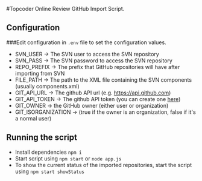 ﻿#Topcoder Online Review GitHub Import Script.

## Configuration
###Edit configuration in `.env` file to set the configuration values.
- SVN_USER -> The SVN user to access the SVN repository
- SVN_PASS -> The SVN password to access the SVN repository
- REPO_PREFIX -> The prefix that GitHub repositories will have after importing from SVN
- FILE_PATH -> The path to the XML file containing the SVN components (usually components.xml)
- GIT_API_URL -> The github API url (e.g. https://api.github.com)
- GIT_API_TOKEN -> The github API token (you can create one [here](https://github.com/settings/tokens))
- GIT_OWNER -> the GitHub owner (either user or organization)
- GIT_ISORGANIZATION -> (true if the owner is an organization, false if it's a normal user)

## Running the script
- Install dependencies `npm i`
- Start script using `npm start` or `node app.js`
- To show the current status of the imported repositories, start the script using `npm start showStatus`